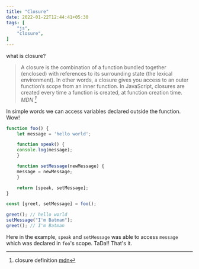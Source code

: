 ```yaml
---
title: "Closure"
date: 2022-01-22T12:44:41+05:30
tags: [
    "js",
    "closure",
]
---
```


what is closure?
> A closure is the combination of a function bundled together (enclosed)
> with references to its surrounding state (the lexical environment).
> In other words, a closure gives you access to an outer function’s scope
> from an inner function. In JavaScript, closures are created every time a
> function is created, at function creation time.
> <cite> MDN [^1]</cite>

[^1]: closure definition [mdn](https://developer.mozilla.org/en-US/docs/Web/JavaScript/Closures)

In simple words we can access variables declared outside the function. Wow!

```js
function foo() {
    let message = 'hello world';

    function speak() {
	console.log(message);
    }

    function setMessage(newMessage) {
	message = newMessage;
    }

    return [speak, setMessage];
}

const [greet, setMessage] = foo();

greet(); // hello world
setMessage("I'm Batman");
greet(); // I'm Batman
```

Here in the example, `speak` and `setMessage` was able to access `message`
which was declared in `foo`'s scope.
TaDa!! That's it.

